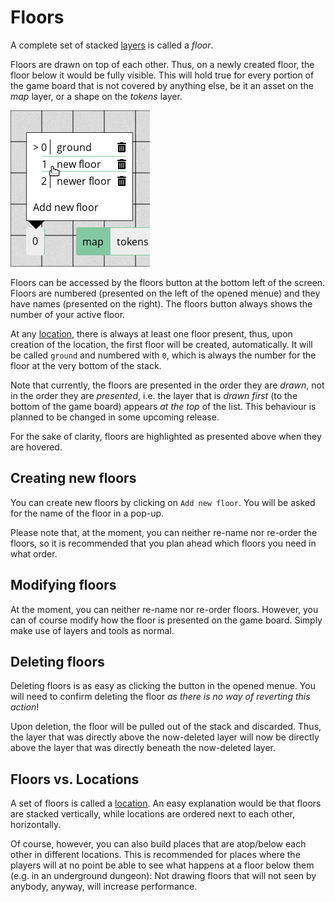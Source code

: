 # Floors

A complete set of stacked [layers](/docs/dm/layers/) is called a *floor*.

Floors are drawn on top of each other.
Thus, on a newly created floor, the floor below it would be fully visible.
This will hold true for every portion of the game board that is not covered by anything else, be it an asset on the *map* layer, or a shape on the *tokens* layer.

![The floors button with opened floors menue](./floors.png "The floors button with opened floors menue")

Floors can be accessed by the floors button at the bottom left of the screen.
Floors are numbered (presented on the left of the opened menue) and they have names (presented on the right).
The floors button always shows the number of your active floor.

At any [location](/docs/dm/locations), there is always at least one floor present, thus, upon creation of the location, the first floor will be created, automatically.
It will be called `ground` and numbered with `0`, which is always the number for the floor at the very bottom of the stack.

Note that currently, the floors are presented in the order they are *drawn*, not in the order they are *presented*, i.e. the layer that is *drawn first* (to the bottom of the game board) appears *at the top* of the list.
This behaviour is planned to be changed in some upcoming release.

For the sake of clarity, floors are highlighted as presented above when they are hovered.

## Creating new floors

You can create new floors by clicking on `Add new floor`.
You will be asked for the name of the floor in a pop-up.

Please note that, at the moment, you can neither re-name nor re-order the floors, so it is recommended that you plan ahead which floors you need in what order.

## Modifying floors

At the moment, you can neither re-name nor re-order floors.
However, you can of course modify how the floor is presented on the game board.
Simply make use of layers and tools as normal.

## Deleting floors

Deleting floors is as easy as clicking the <font-awesome :icon="['fas', 'trash-alt']"/> button in the opened menue.
You will need to confirm deleting the floor *as there is no way of reverting this action*!

Upon deletion, the floor will be pulled out of the stack and discarded.
Thus, the layer that was directly above the now-deleted layer will now be directly above the layer that was directly beneath the now-deleted layer.

## Floors vs. Locations
A set of floors is called a [location](/docs/dm/locations/).
An easy explanation would be that floors are stacked vertically, while locations are ordered next to each other, horizontally.

Of course, however, you can also build places that are atop/below each other in different locations.
This is recommended for places where the players will at no point be able to see what happens at a floor below them (e.g. in an underground dungeon):
Not drawing floors that will not seen by anybody, anyway, will increase performance.
